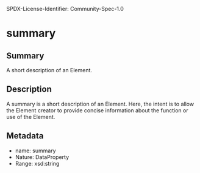 SPDX-License-Identifier: Community-Spec-1.0

# summary

## Summary

A short description of an Element.

## Description

A summary is a short description of an Element. Here, the intent is to allow
the Element creator to provide concise information about the function or use of
the Element.

## Metadata

- name: summary
- Nature: DataProperty
- Range: xsd:string
